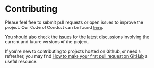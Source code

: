 # Contributing

Please feel free to submit pull requests or open issues to improve the project. Our Code of Conduct can be found [here](CODE_OF_CONDUCT.md).

You should also check the [issues](https://github.com/bhdicaire/vanityURLs/issues)
for the latest discussions involving the current and future versions of the project.

If you're new to contributing to projects hosted on Github, or need a refresher, you may find [How to make your first pull request on GitHub](https://www.freecodecamp.org/news/how-to-make-your-first-pull-request-on-github-3/) a useful resource.
